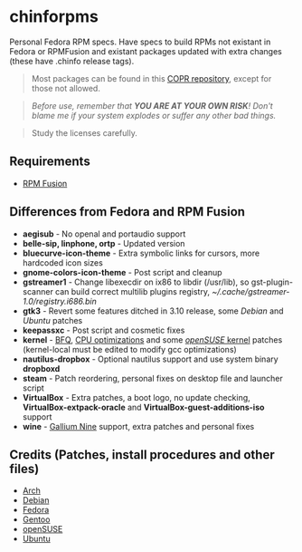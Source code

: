 # chinforpms

Personal Fedora RPM specs. Have specs to build RPMs not existant in Fedora or
RPMFusion and existant packages updated with extra changes (these have .chinfo
release tags).

> Most packages can be found in this [COPR repository](https://copr.fedorainfracloud.org/coprs/phantomx/chinforpms), except for those not allowed.

>_Before use, remember that **YOU ARE AT YOUR OWN RISK**! Don't blame me if your
>system explodes or suffer any other bad things._

>Study the licenses carefully.

## Requirements

 * [RPM Fusion](https://rpmfusion.org)

## Differences from Fedora and RPM Fusion

 * **aegisub** - No openal and portaudio support
 * **belle-sip, linphone, ortp** - Updated version
 * **bluecurve-icon-theme** - Extra symbolic links for cursors, more hardcoded icon sizes
 * **gnome-colors-icon-theme** - Post script and cleanup
 * **gstreamer1** - Change libexecdir on ix86 to libdir (/usr/lib), so gst-plugin-scanner 
                    can build correct multilib plugins registry,
                    _~/.cache/gstreamer-1.0/registry.i686.bin_
 * **gtk3** - Revert some features ditched in 3.10 release, some _Debian_ and
              _Ubuntu_ patches
 * **keepassxc** - Post script and cosmetic fixes
 * **kernel** - [BFQ](http://algo.ing.unimo.it/people/paolo/disk_sched), [CPU optimizations](https://github.com/graysky2/kernel_gcc_patch) and some
                [_openSUSE_ kernel](http://kernel.opensuse.org/cgit/kernel-source) patches
                (kernel-local must be edited to modify gcc optimizations)
 * **nautilus-dropbox** - Optional nautilus support and use system binary **dropboxd**
 * **steam** - Patch reordering, personal fixes on desktop file and launcher script
 * **VirtualBox** - Extra patches, a boot logo, no update checking, **VirtualBox-extpack-oracle**
                    and **VirtualBox-guest-additions-iso** support
 * **wine** - [Gallium Nine](https://github.com/sarnex/wine-d3d9-patches) support,
              extra patches and personal fixes

## Credits (Patches, install procedures and other files)
* [Arch](https://www.archlinux.org)
* [Debian](https://www.debian.org)
* [Fedora](https://fedoraproject.org)
* [Gentoo](https://www.gentoo.org)
* [openSUSE](https://www.opensuse.org)
* [Ubuntu](https://www.ubuntu.com)

